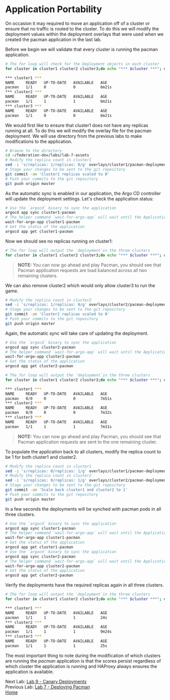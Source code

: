 # Application Portability
On occasion it may required to move an application off of a cluster or ensure that no traffic is routed to the cluster. To do this we will modify the deployment values within the deployment overlays that were used when we created the pacman application in the last lab.

Before we begin we will validate that every cluster is running the pacman application.
~~~sh
# The for loop will check for the Deployment objects in each cluster
for cluster in cluster1 cluster2 cluster3;do echo "*** $cluster ***"; oc get deployment --context $cluster -n pacman;done

*** cluster1 ***
NAME     READY   UP-TO-DATE   AVAILABLE   AGE
pacman   1/1     0            0           6m21s
*** cluster2 ***
NAME     READY   UP-TO-DATE   AVAILABLE   AGE
pacman   1/1     1            1           6m21s
*** cluster3 ***
NAME     READY   UP-TO-DATE   AVAILABLE   AGE
pacman   1/1     0            0           6m21s
~~~

We would first like to ensure that cluster1 does not have any replicas running at all. To do this we will modify the overlay file for the pacman deployment. We will use directory from the previous labs to make modifications to the application. 

~~~sh
# Browse to the directory 
cd ~/federation-dev/labs/lab-7-assets
# Modify the replica count in cluster1
sed -i 's/replicas: 1/replicas: 0/g' overlays/cluster1/pacman-deployment.yaml
# Stage your changes to be sent to the git repository
git commit -am 'Cluster1 replicas scaled to 0'
# Push your commits to the git repository
git push origin master
~~~

As the automatic sync is enabled in our application, the Argo CD controller will update the deployment settings. Let's check the application status:

~~~sh
# Use the `argocd` binary to sync the application
argocd app sync cluster1-pacman
# The helper command `wait-for-argo-app` will wait until the Application is healthy in Argo CD
wait-for-argo-app cluster1-pacman
# Get the status of the application
argocd app get cluster1-pacman
~~~

Now we should see no replicas running on cluster1:

~~~sh
# The for loop will output the `deployment`in the three clusters
for cluster in cluster1 cluster2 cluster3;do echo "*** $cluster ***"; oc get deployment --context $cluster -n pacman;done
~~~

> **NOTE:** You can now go ahead and play Pacman, you should see that Pacman application requests are load balanced across all two remaining clusters.

We can also remove cluster2 which would only allow cluster3 to run the game.

~~~sh
# Modify the replica count in cluster2
sed -i 's/replicas: 1/replicas: 0/g' overlays/cluster2/pacman-deployment.yaml
# Stage your changes to be sent to the git repository
git commit -am 'Cluster2 replicas scaled to 0'
# Push your commits to the git repository
git push origin master
~~~

Again, the automatic sync will take care of updating the deployment.

~~~sh
# Use the `argocd` binary to sync the application
argocd app sync cluster2-pacman
# The helper command `wait-for-argo-app` will wait until the Application is healthy in Argo CD
wait-for-argo-app cluster2-pacman
# Get the status of the application
argocd app get cluster2-pacman
~~~

~~~sh
# The for loop will output the `deployment`in the three clusters
for cluster in cluster1 cluster2 cluster3;do echo "*** $cluster ***"; oc get deployment --context $cluster -n pacman;done

*** cluster1 ***
NAME     READY   UP-TO-DATE   AVAILABLE   AGE
pacman   0/0     0            0           7m51s
*** cluster2 ***
NAME     READY   UP-TO-DATE   AVAILABLE   AGE
pacman   0/0     0            0           7m32s
*** cluster3 ***
NAME     READY   UP-TO-DATE   AVAILABLE   AGE
pacman   1/1     1            1           7m31s
~~~

> **NOTE:** You can now go ahead and play Pacman, you should see that Pacman application requests are sent to the one remaining cluster.

To populate the application back to all clusters, modify the replica count to be 1 for both cluster1 and cluster2.

~~~sh
# Modify the replica count in cluster1
sed -i 's/replicas: 0/replicas: 1/g' overlays/cluster1/pacman-deployment.yaml
# Modify the replica count in cluster2
sed -i 's/replicas: 0/replicas: 1/g' overlays/cluster2/pacman-deployment.yaml
# Stage your changes to be sent to the git repository
git commit -am 'Scale back cluster1 and cluster2 to 1'
# Push your commits to the git repository
git push origin master
~~~

In a few seconds the deployments will be synched with pacman pods in all three clusters.

~~~sh
# Use the `argocd` binary to sync the application
argocd app sync cluster1-pacman
# The helper command `wait-for-argo-app` will wait until the Application is healthy in Argo CD
wait-for-argo-app cluster1-pacman
# Get the status of the application
argocd app get cluster1-pacman
# Use the `argocd` binary to sync the application
argocd app sync cluster2-pacman
# The helper command `wait-for-argo-app` will wait until the Application is healthy in Argo CD
wait-for-argo-app cluster2-pacman
# Get the status of the application
argocd app get cluster2-pacman
~~~

Verify the deployments have the required replicas again in all three clusters.

~~~sh
# The for loop will output the `deployment`in the three clusters
for cluster in cluster1 cluster2 cluster3;do echo "*** $cluster ***"; oc get deployment --context $cluster -n pacman;done

*** cluster1 ***
NAME     READY   UP-TO-DATE   AVAILABLE   AGE
pacman   1/1     1            1           24s
*** cluster2 ***
NAME     READY   UP-TO-DATE   AVAILABLE   AGE
pacman   1/1     1            1           9m24s
*** cluster3 ***
NAME     READY   UP-TO-DATE   AVAILABLE   AGE
pacman   1/1     1            1           25s
~~~

The most important thing to note during the modification of which clusters are running the
*pacman* application is that the scores persist regardless of which cluster the application is running and HAProxy always ensures the application is available.

Next Lab: [Lab 9 - Canary Deployments](./9.md)<br>
Previous Lab: [Lab 7 - Deploying Pacman](./7.md)<br>
[Home](./README.md)
